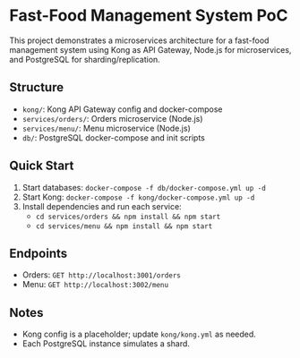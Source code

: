 # Fast-Food Management System PoC

This project demonstrates a microservices architecture for a fast-food management system using Kong as API Gateway, Node.js for microservices, and PostgreSQL for sharding/replication.

## Structure

- `kong/`: Kong API Gateway config and docker-compose
- `services/orders/`: Orders microservice (Node.js)
- `services/menu/`: Menu microservice (Node.js)
- `db/`: PostgreSQL docker-compose and init scripts

## Quick Start

1. Start databases: `docker-compose -f db/docker-compose.yml up -d`
2. Start Kong: `docker-compose -f kong/docker-compose.yml up -d`
3. Install dependencies and run each service:
   - `cd services/orders && npm install && npm start`
   - `cd services/menu && npm install && npm start`

## Endpoints

- Orders: `GET http://localhost:3001/orders`
- Menu: `GET http://localhost:3002/menu`

## Notes

- Kong config is a placeholder; update `kong/kong.yml` as needed.
- Each PostgreSQL instance simulates a shard.
